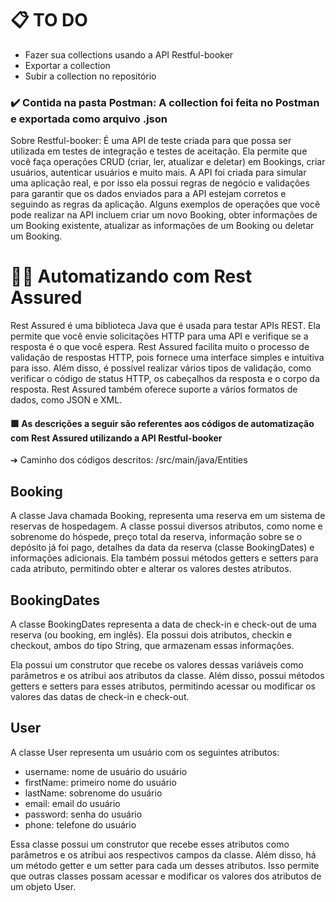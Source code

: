 <h1>📋 TO DO</h1>

- Fazer sua collections usando a API Restful-booker
- Exportar a collection
- Subir a collection no repositório

<h3>✔️ Contida na pasta Postman: A collection foi feita no Postman e exportada como arquivo .json </h3>
Sobre Restful-booker:
É uma API de teste criada para que possa ser utilizada em testes de integração e testes de aceitação. Ela permite que você faça operações CRUD (criar, ler, atualizar e deletar) em Bookings, criar usuários, autenticar usuários e muito mais. A API foi criada para simular uma aplicação real, e por isso ela possui regras de negócio e validações para garantir que os dados enviados para a API estejam corretos e seguindo as regras da aplicação. Alguns exemplos de operações que você pode realizar na API incluem criar um novo Booking, obter informações de um Booking existente, atualizar as informações de um Booking ou deletar um Booking.

<h1> 👩‍💻 Automatizando com Rest Assured</h1>

Rest Assured é uma biblioteca Java que é usada para testar APIs REST. Ela permite que você envie solicitações HTTP para uma API e verifique se a resposta é o que você espera. Rest Assured facilita muito o processo de validação de respostas HTTP, pois fornece uma interface simples e intuitiva para isso. Além disso, é possível realizar vários tipos de validação, como verificar o código de status HTTP, os cabeçalhos da resposta e o corpo da resposta. Rest Assured também oferece suporte a vários formatos de dados, como JSON e XML.

<h4>🟩 As descrições a seguir são referentes aos códigos de automatização com Rest Assured utilizando a API Restful-booker</h4>

➔ Caminho dos códigos descritos: /src/main/java/Entities

<h2>Booking</h2>

A classe Java chamada Booking, representa uma reserva em um sistema de reservas de hospedagem. A classe possui diversos atributos, como nome e sobrenome do hóspede, preço total da reserva, informação sobre se o depósito já foi pago, detalhes da data da reserva (classe BookingDates) e informações adicionais. Ela também possui métodos getters e setters para cada atributo, permitindo obter e alterar os valores destes atributos.

<h2>BookingDates</h2>

A classe BookingDates representa a data de check-in e check-out de uma reserva (ou booking, em inglês). Ela possui dois atributos, checkin e checkout, ambos do tipo String, que armazenam essas informações.

Ela possui um construtor que recebe os valores dessas variáveis como parâmetros e os atribui aos atributos da classe. Além disso, possui métodos getters e setters para esses atributos, permitindo acessar ou modificar os valores das datas de check-in e check-out.

<h2>User</h2>

A classe User representa um usuário com os seguintes atributos:

- username: nome de usuário do usuário
- firstName: primeiro nome do usuário
- lastName: sobrenome do usuário
- email: email do usuário
- password: senha do usuário
- phone: telefone do usuário

Essa classe possui um construtor que recebe esses atributos como parâmetros e os atribui aos respectivos campos da classe. Além disso, há um método getter e um setter para cada um desses atributos. Isso permite que outras classes possam acessar e modificar os valores dos atributos de um objeto User.
